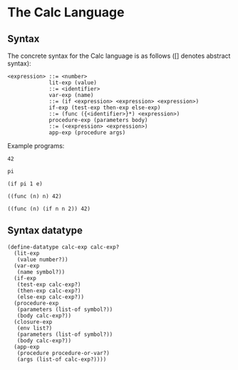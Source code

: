 # The Calc Language

## Syntax
The concrete syntax for the Calc language is as follows ([] denotes abstract syntax):
```
<expression> ::= <number>
             lit-exp (value)
             ::= <identifier>
             var-exp (name)
             ::= (if <expression> <expression> <expression>)
             if-exp (test-exp then-exp else-exp)
             ::= (func ({<identifier>}*) <expression>)
             procedure-exp (parameters body)
             ::= (<expression> <expression>)
             app-exp (procedure args)
```

Example programs:
```
42

pi

(if pi 1 e)

((func (n) n) 42)

((func (n) (if n n 2)) 42)
```

## Syntax datatype
```
(define-datatype calc-exp calc-exp?
  (lit-exp
   (value number?))
  (var-exp
   (name symbol?))
  (if-exp
   (test-exp calc-exp?)
   (then-exp calc-exp?)
   (else-exp calc-exp?))
  (procedure-exp
   (parameters (list-of symbol?))
   (body calc-exp?))
  (closure-exp
   (env list?)
   (parameters (list-of symbol?))
   (body calc-exp?))
  (app-exp
   (procedure procedure-or-var?)
   (args (list-of calc-exp?))))
```

